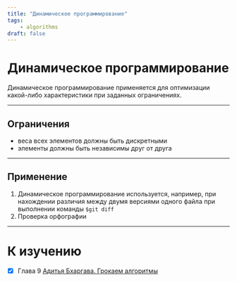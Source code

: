 ```yaml
---
title: "Динамическое программирование"
tags:
    - algorithms
draft: false
---
```


# Динамическое программирование

Динамическое программирование применяется для оптимизации какой-либо характеристики при заданных ограничениях.

---
## Ограничения

- веса всех элементов должны быть дискретными
- элементы должны быть независимы друг от друга

---
## Применение

1. Динамическое программирование используется, например, при нахождении различия между двумя версиями одного файла при выполнении команды `$git diff`
2. Проверка орфографии

---
# К изучению

- [X] Глава 9 [Адитья Бхаргава. Грокаем алгоритмы](evernote:///view/170585988/s440/bca215c4-e07c-41bf-b1ac-34cc3dfc1571/bca215c4-e07c-41bf-b1ac-34cc3dfc1571/)